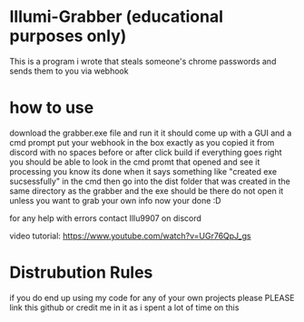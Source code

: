 # Illumi-Grabber (educational purposes only)
This is a program i wrote that steals someone's chrome passwords and sends them to you via webhook

# how to use

download the grabber.exe file and run it
it should come up with a GUI and a cmd prompt
put your webhook in the box exactly as you copied it from discord with no spaces before or after
click build
if everything goes right you should be able to look in the cmd promt that opened and see it processing
you know its done when it says something like "created exe sucsessfully" in the cmd
then go into the dist folder that was created in the same directory as the grabber and the exe should be there
do not open it unless you want to grab your own info
now your done :D

for any help with errors contact Illu9907 on discord

video tutorial: https://www.youtube.com/watch?v=UGr76QpJ_gs


# Distrubution Rules

if you do end up using my code for any of your own projects please PLEASE link this github or credit me in it as i spent a lot of time on this

